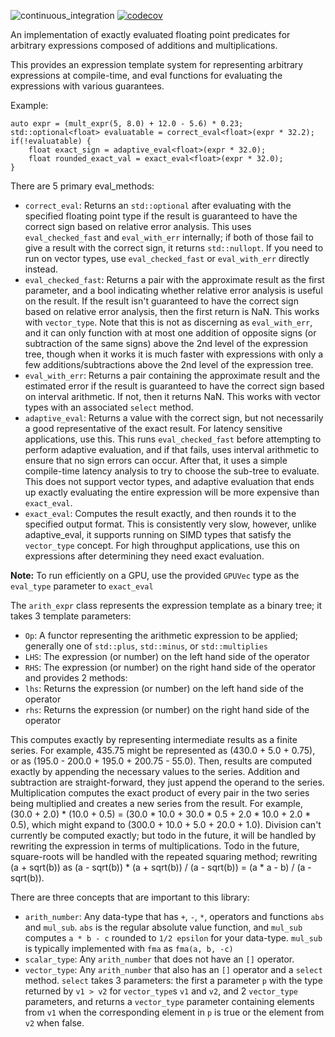 ![continuous_integration](https://github.com/mfdeakin/adaptive_predicates/actions/workflows/ci.yml/badge.svg)
[![codecov](https://codecov.io/gh/mfdeakin/adaptive_predicates/graph/badge.svg?token=UA3EIF20MK)](https://codecov.io/gh/mfdeakin/adaptive_predicates)

An implementation of exactly evaluated floating point predicates for arbitrary expressions composed of additions and multiplications.

This provides an expression template system for representing arbitrary expressions at compile-time,
and eval functions for evaluating the expressions with various guarantees.

Example:
```
auto expr = (mult_expr(5, 8.0) + 12.0 - 5.6) * 0.23;
std::optional<float> evaluatable = correct_eval<float>(expr * 32.2);
if(!evaluatable) {
    float exact_sign = adaptive_eval<float>(expr * 32.0);
    float rounded_exact_val = exact_eval<float>(expr * 32.0);
}
```
There are 5 primary eval_methods:
* `correct_eval`: Returns an `std::optional` after evaluating with the specified floating point type if the result is guaranteed to have the correct sign based on relative error analysis. This uses `eval_checked_fast` and `eval_with_err` internally; if both of those fail to give a result with the correct sign, it returns `std::nullopt`. If you need to run on vector types, use `eval_checked_fast` or `eval_with_err` directly instead.
* `eval_checked_fast`: Returns a pair with the approximate result as the first parameter, and a bool indicating whether relative error analysis is useful on the result. If the result isn't guaranteed to have the correct sign based on relative error analysis, then the first return is NaN. This works with `vector_type`. Note that this is not as discerning as `eval_with_err`, and it can only function with at most one addition of opposite signs (or subtraction of the same signs) above the 2nd level of the expression tree, though when it works it is much faster with expressions with only a few additions/subtractions above the 2nd level of the expression tree.
* `eval_with_err`: Returns a pair containing the approximate result and the estimated error if the result is guaranteed to have the correct sign based on interval arithmetic. If not, then it returns NaN. This works with vector types with an associated `select` method.
* `adaptive_eval`: Returns a value with the correct sign, but not necessarily a good representative of the exact result. For latency sensitive applications, use this. This runs `eval_checked_fast` before attempting to perform adaptive evaluation, and if that fails, uses interval arithmetic to ensure that no sign errors can occur. After that, it uses a simple compile-time latency analysis to try to choose the sub-tree to evaluate. This does not support vector types, and adaptive evaluation that ends up exactly evaluating the entire expression will be more expensive than `exact_eval`.
* `exact_eval`: Computes the result exactly, and then rounds it to the specified output format. This is consistently very slow, however, unlike adaptive_eval, it supports running on SIMD types that satisfy the `vector_type` concept. For high throughput applications, use this on expressions after determining they need exact evaluation.

**Note:** To run efficiently on a GPU, use the provided `GPUVec` type as the `eval_type` parameter to `exact_eval`

The `arith_expr` class represents the expression template as a binary tree; it takes 3 template parameters:
* `Op`: A functor representing the arithmetic expression to be applied; generally one of `std::plus`, `std::minus`, or `std::multiplies`
* `LHS`: The expression (or number) on the left hand side of the operator
* `RHS`: The expression (or number) on the right hand side of the operator
and provides 2 methods:
* `lhs`: Returns the expression (or number) on the left hand side of the operator
* `rhs`: Returns the expression (or number) on the right hand side of the operator

This computes exactly by representing intermediate results as a finite series.
For example, 435.75 might be represented as (430.0 + 5.0 + 0.75), or as (195.0 - 200.0 + 195.0 + 200.75 - 55.0).
Then, results are computed exactly by appending the necessary values to the series.
Addition and subtraction are straight-forward, they just append the operand to the series.
Multiplication computes the exact product of every pair in the two series being multiplied and creates a new series from the result.
For example, (30.0 + 2.0) * (10.0 + 0.5) = (30.0 * 10.0 + 30.0 * 0.5 + 2.0 * 10.0 + 2.0 * 0.5),
which might expand to (300.0 + 10.0 + 5.0 + 20.0 + 1.0).
Division can't currently be computed exactly; but todo in the future, it will be handled by rewriting the expression in terms of multiplications.
Todo in the future, square-roots will be handled with the repeated squaring method; rewriting
(a + sqrt(b)) as (a - sqrt(b)) * (a + sqrt(b)) / (a - sqrt(b)) = (a * a - b) / (a - sqrt(b)).

There are three concepts that are important to this library:
* `arith_number`: Any data-type that has `+`, `-`, `*`, operators and functions `abs` and `mul_sub`.
`abs` is the regular absolute value function, and `mul_sub` computes `a * b - c` rounded to `1/2 epsilon` for your data-type.
`mul_sub` is typically implemented with `fma` as `fma(a, b, -c)`
* `scalar_type`: Any `arith_number` that does not have an `[]` operator.
* `vector_type`: Any `arith_number` that also has an `[]` operator and a `select` method.
`select` takes 3 parameters: the first a parameter `p` with the type returned by `v1 > v2` for `vector_type`s `v1` and `v2`, and 2 `vector_type` parameters, and returns a `vector_type` parameter containing elements from `v1` when the corresponding element in `p` is true or the element from `v2` when false.
